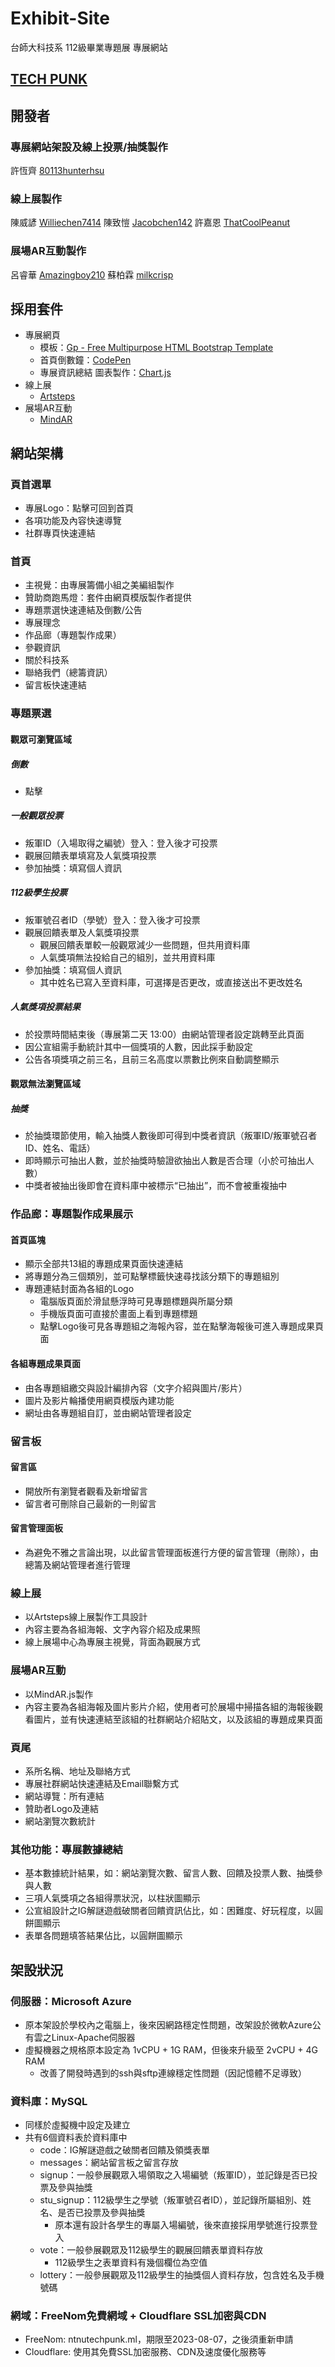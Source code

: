 # Exhibit-Site
台師大科技系 112級畢業專題展 專展網站
## [TECH PUNK](https://ntnutechpunk112.ml)

## 開發者
### 專展網站架設及線上投票/抽獎製作
許恆齊 [80113hunterhsu](https://github.com/80113hunterhsu)

### 線上展製作
陳威諺 [Williechen7414](https://github.com/Williechen7414)
陳致愷 [Jacobchen142](https://github.com/Jacobchen142)
許嘉恩 [ThatCoolPeanut](https://github.com/ThatCoolPeanut)

### 展場AR互動製作
呂睿華 [Amazingboy210](https://github.com/Amazingboy210)
蘇柏霖 [milkcrisp](https://github.com/milkcrisp)

## 採用套件
 - 專展網頁
     - 模板：[Gp - Free Multipurpose HTML Bootstrap Template](https://bootstrapmade.com/gp-free-multipurpose-html-bootstrap-template/)
     - 首頁倒數鐘：[CodePen](https://codepen.io/shshaw/pen/vKzoLL)
     - 專展資訊總結 圖表製作：[Chart.js](https://www.chartjs.org/)
 - 線上展
     - [Artsteps](https://www.artsteps.com/)
 - 展場AR互動
     - [MindAR](https://github.com/hiukim/mind-ar-js/)

## 網站架構
### 頁首選單
 - 專展Logo：點擊可回到首頁
 - 各項功能及內容快速導覽
 - 社群專頁快速連結
### 首頁
 - 主視覺：由專展籌備小組之美編組製作
 - 贊助商跑馬燈：套件由網頁模版製作者提供
 - 專題票選快速連結及倒數/公告
 - 專展理念
 - 作品廊（專題製作成果）
 - 參觀資訊
 - 關於科技系
 - 聯絡我們（總籌資訊）
 - 留言板快速連結
### 專題票選
#### 觀眾可瀏覽區域
##### 倒數
 - 點擊
##### 一般觀眾投票
 - 叛軍ID（入場取得之編號）登入：登入後才可投票
 - 觀展回饋表單填寫及人氣獎項投票
 - 參加抽獎：填寫個人資訊
##### 112級學生投票
 - 叛軍號召者ID（學號）登入：登入後才可投票
 - 觀展回饋表單及人氣獎項投票
    - 觀展回饋表單較一般觀眾減少一些問題，但共用資料庫
    - 人氣獎項無法投給自己的組別，並共用資料庫
 - 參加抽獎：填寫個人資訊
    - 其中姓名已寫入至資料庫，可選擇是否更改，或直接送出不更改姓名
##### 人氣獎項投票結果
 - 於投票時間結束後（專展第二天 13:00）由網站管理者設定跳轉至此頁面
 - 因公宣組需手動統計其中一個獎項的人數，因此採手動設定
 - 公告各項獎項之前三名，且前三名高度以票數比例來自動調整顯示
#### 觀眾無法瀏覽區域
##### 抽獎
 - 於抽獎環節使用，輸入抽獎人數後即可得到中獎者資訊（叛軍ID/叛軍號召者ID、姓名、電話）
 - 即時顯示可抽出人數，並於抽獎時驗證欲抽出人數是否合理（小於可抽出人數）
 - 中獎者被抽出後即會在資料庫中被標示“已抽出”，而不會被重複抽中
### 作品廊：專題製作成果展示
#### 首頁區塊
 - 顯示全部共13組的專題成果頁面快速連結
 - 將專題分為三個類別，並可點擊標籤快速尋找該分類下的專題組別
 - 專題連結封面為各組的Logo
    - 電腦版頁面於滑鼠懸浮時可見專題標題與所屬分類
    - 手機版頁面可直接於畫面上看到專題標題
    - 點擊Logo後可見各專題組之海報內容，並在點擊海報後可進入專題成果頁面
#### 各組專題成果頁面
 - 由各專題組繳交與設計編排內容（文字介紹與圖片/影片）
 - 圖片及影片輪播使用網頁模版內建功能
 - 網址由各專題組自訂，並由網站管理者設定
### 留言板
#### 留言區
 - 開放所有瀏覽者觀看及新增留言
 - 留言者可刪除自己最新的一則留言
#### 留言管理面板
 - 為避免不雅之言論出現，以此留言管理面板進行方便的留言管理（刪除），由總籌及網站管理者進行管理
### 線上展
 - 以Artsteps線上展製作工具設計
 - 內容主要為各組海報、文字內容介紹及成果照
 - 線上展場中心為專展主視覺，背面為觀展方式
### 展場AR互動
 - 以MindAR.js製作
 - 內容主要為各組海報及圖片影片介紹，使用者可於展場中掃描各組的海報後觀看圖片，並有快速連結至該組的社群網站介紹貼文，以及該組的專題成果頁面
### 頁尾
 - 系所名稱、地址及聯絡方式
 - 專展社群網站快速連結及Email聯繫方式
 - 網站導覽：所有連結
 - 贊助者Logo及連結
 - 網站瀏覽次數統計
### 其他功能：專展數據總結
 - 基本數據統計結果，如：網站瀏覽次數、留言人數、回饋及投票人數、抽獎參與人數
 - 三項人氣獎項之各組得票狀況，以柱狀圖顯示
 - 公宣組設計之IG解謎遊戲破關者回饋資訊佔比，如：困難度、好玩程度，以圓餅圖顯示
 - 表單各問題填答結果佔比，以圓餅圖顯示

## 架設狀況
### 伺服器：Microsoft Azure
 - 原本架設於學校內之電腦上，後來因網路穩定性問題，改架設於微軟Azure公有雲之Linux-Apache伺服器
 - 虛擬機器之規格原本設定為 1vCPU + 1G RAM，但後來升級至 2vCPU + 4G RAM
    - 改善了開發時遇到的ssh與sftp連線穩定性問題（因記憶體不足導致）
### 資料庫：MySQL
 - 同樣於虛擬機中設定及建立
 - 共有6個資料表於資料庫中
    - code：IG解謎遊戲之破關者回饋及領獎表單
    - messages：網站留言板之留言存放
    - signup：一般參展觀眾入場領取之入場編號（叛軍ID），並記錄是否已投票及參與抽獎
    - stu_signup：112級學生之學號（叛軍號召者ID），並記錄所屬組別、姓名、是否已投票及參與抽獎
        - 原本還有設計各學生的專屬入場編號，後來直接採用學號進行投票登入
    - vote：一般參展觀眾及112級學生的觀展回饋表單資料存放
        - 112級學生之表單資料有幾個欄位為空值
    - lottery：一般參展觀眾及112級學生的抽獎個人資料存放，包含姓名及手機號碼
### 網域：FreeNom免費網域 + Cloudflare SSL加密與CDN
 - FreeNom: ntnutechpunk.ml，期限至2023-08-07，之後須重新申請
 - Cloudflare: 使用其免費SSL加密服務、CDN及速度優化服務等